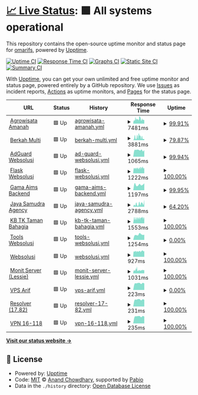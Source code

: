 # [📈 Live Status](https://demo.upptime.js.org): <!--live status--> **🟩 All systems operational**

This repository contains the open-source uptime monitor and status page for [omarifs](https://demo.upptime.js.org), powered by [Upptime](https://github.com/upptime/upptime).

[![Uptime CI](https://github.com/omarifs/uptime-monitoring/workflows/Uptime%20CI/badge.svg)](https://github.com/omarifs/uptime-monitoring/actions?query=workflow%3A%22Uptime+CI%22)
[![Response Time CI](https://github.com/omarifs/uptime-monitoring/workflows/Response%20Time%20CI/badge.svg)](https://github.com/omarifs/uptime-monitoring/actions?query=workflow%3A%22Response+Time+CI%22)
[![Graphs CI](https://github.com/omarifs/uptime-monitoring/workflows/Graphs%20CI/badge.svg)](https://github.com/omarifs/uptime-monitoring/actions?query=workflow%3A%22Graphs+CI%22)
[![Static Site CI](https://github.com/omarifs/uptime-monitoring/workflows/Static%20Site%20CI/badge.svg)](https://github.com/omarifs/uptime-monitoring/actions?query=workflow%3A%22Static+Site+CI%22)
[![Summary CI](https://github.com/omarifs/uptime-monitoring/workflows/Summary%20CI/badge.svg)](https://github.com/omarifs/uptime-monitoring/actions?query=workflow%3A%22Summary+CI%22)

With [Upptime](https://upptime.js.org), you can get your own unlimited and free uptime monitor and status page, powered entirely by a GitHub repository. We use [Issues](https://github.com/omarifs/uptime-monitoring/issues) as incident reports, [Actions](https://github.com/omarifs/uptime-monitoring/actions) as uptime monitors, and [Pages](https://demo.upptime.js.org) for the status page.

<!--start: status pages-->
<!-- This summary is generated by Upptime (https://github.com/upptime/upptime) -->
<!-- Do not edit this manually, your changes will be overwritten -->
<!-- prettier-ignore -->
| URL | Status | History | Response Time | Uptime |
| --- | ------ | ------- | ------------- | ------ |
| <img alt="" src="https://icons.duckduckgo.com/ip3/agrowisataamanah.id.ico" height="13"> [Agrowisata Amanah](https://agrowisataamanah.id) | 🟩 Up | [agrowisata-amanah.yml](https://github.com/omarifs/uptime-monitoring/commits/HEAD/history/agrowisata-amanah.yml) | <details><summary><img alt="Response time graph" src="./graphs/agrowisata-amanah/response-time-week.png" height="20"> 7481ms</summary><br><a href="https://uptime.websolusi.com/history/agrowisata-amanah"><img alt="Response time 6799" src="https://img.shields.io/endpoint?url=https%3A%2F%2Fraw.githubusercontent.com%2Fomarifs%2Fuptime-monitoring%2FHEAD%2Fapi%2Fagrowisata-amanah%2Fresponse-time.json"></a><br><a href="https://uptime.websolusi.com/history/agrowisata-amanah"><img alt="24-hour response time 10382" src="https://img.shields.io/endpoint?url=https%3A%2F%2Fraw.githubusercontent.com%2Fomarifs%2Fuptime-monitoring%2FHEAD%2Fapi%2Fagrowisata-amanah%2Fresponse-time-day.json"></a><br><a href="https://uptime.websolusi.com/history/agrowisata-amanah"><img alt="7-day response time 7481" src="https://img.shields.io/endpoint?url=https%3A%2F%2Fraw.githubusercontent.com%2Fomarifs%2Fuptime-monitoring%2FHEAD%2Fapi%2Fagrowisata-amanah%2Fresponse-time-week.json"></a><br><a href="https://uptime.websolusi.com/history/agrowisata-amanah"><img alt="30-day response time 6799" src="https://img.shields.io/endpoint?url=https%3A%2F%2Fraw.githubusercontent.com%2Fomarifs%2Fuptime-monitoring%2FHEAD%2Fapi%2Fagrowisata-amanah%2Fresponse-time-month.json"></a><br><a href="https://uptime.websolusi.com/history/agrowisata-amanah"><img alt="1-year response time 6799" src="https://img.shields.io/endpoint?url=https%3A%2F%2Fraw.githubusercontent.com%2Fomarifs%2Fuptime-monitoring%2FHEAD%2Fapi%2Fagrowisata-amanah%2Fresponse-time-year.json"></a></details> | <details><summary><a href="https://uptime.websolusi.com/history/agrowisata-amanah">99.91%</a></summary><a href="https://uptime.websolusi.com/history/agrowisata-amanah"><img alt="All-time uptime 98.33%" src="https://img.shields.io/endpoint?url=https%3A%2F%2Fraw.githubusercontent.com%2Fomarifs%2Fuptime-monitoring%2FHEAD%2Fapi%2Fagrowisata-amanah%2Fuptime.json"></a><br><a href="https://uptime.websolusi.com/history/agrowisata-amanah"><img alt="24-hour uptime 99.39%" src="https://img.shields.io/endpoint?url=https%3A%2F%2Fraw.githubusercontent.com%2Fomarifs%2Fuptime-monitoring%2FHEAD%2Fapi%2Fagrowisata-amanah%2Fuptime-day.json"></a><br><a href="https://uptime.websolusi.com/history/agrowisata-amanah"><img alt="7-day uptime 99.91%" src="https://img.shields.io/endpoint?url=https%3A%2F%2Fraw.githubusercontent.com%2Fomarifs%2Fuptime-monitoring%2FHEAD%2Fapi%2Fagrowisata-amanah%2Fuptime-week.json"></a><br><a href="https://uptime.websolusi.com/history/agrowisata-amanah"><img alt="30-day uptime 98.33%" src="https://img.shields.io/endpoint?url=https%3A%2F%2Fraw.githubusercontent.com%2Fomarifs%2Fuptime-monitoring%2FHEAD%2Fapi%2Fagrowisata-amanah%2Fuptime-month.json"></a><br><a href="https://uptime.websolusi.com/history/agrowisata-amanah"><img alt="1-year uptime 98.33%" src="https://img.shields.io/endpoint?url=https%3A%2F%2Fraw.githubusercontent.com%2Fomarifs%2Fuptime-monitoring%2FHEAD%2Fapi%2Fagrowisata-amanah%2Fuptime-year.json"></a></details>
| <img alt="" src="https://icons.duckduckgo.com/ip3/berkahmulti.com.ico" height="13"> [Berkah Multi](https://berkahmulti.com) | 🟩 Up | [berkah-multi.yml](https://github.com/omarifs/uptime-monitoring/commits/HEAD/history/berkah-multi.yml) | <details><summary><img alt="Response time graph" src="./graphs/berkah-multi/response-time-week.png" height="20"> 3881ms</summary><br><a href="https://uptime.websolusi.com/history/berkah-multi"><img alt="Response time 3814" src="https://img.shields.io/endpoint?url=https%3A%2F%2Fraw.githubusercontent.com%2Fomarifs%2Fuptime-monitoring%2FHEAD%2Fapi%2Fberkah-multi%2Fresponse-time.json"></a><br><a href="https://uptime.websolusi.com/history/berkah-multi"><img alt="24-hour response time 3482" src="https://img.shields.io/endpoint?url=https%3A%2F%2Fraw.githubusercontent.com%2Fomarifs%2Fuptime-monitoring%2FHEAD%2Fapi%2Fberkah-multi%2Fresponse-time-day.json"></a><br><a href="https://uptime.websolusi.com/history/berkah-multi"><img alt="7-day response time 3881" src="https://img.shields.io/endpoint?url=https%3A%2F%2Fraw.githubusercontent.com%2Fomarifs%2Fuptime-monitoring%2FHEAD%2Fapi%2Fberkah-multi%2Fresponse-time-week.json"></a><br><a href="https://uptime.websolusi.com/history/berkah-multi"><img alt="30-day response time 3814" src="https://img.shields.io/endpoint?url=https%3A%2F%2Fraw.githubusercontent.com%2Fomarifs%2Fuptime-monitoring%2FHEAD%2Fapi%2Fberkah-multi%2Fresponse-time-month.json"></a><br><a href="https://uptime.websolusi.com/history/berkah-multi"><img alt="1-year response time 3814" src="https://img.shields.io/endpoint?url=https%3A%2F%2Fraw.githubusercontent.com%2Fomarifs%2Fuptime-monitoring%2FHEAD%2Fapi%2Fberkah-multi%2Fresponse-time-year.json"></a></details> | <details><summary><a href="https://uptime.websolusi.com/history/berkah-multi">79.87%</a></summary><a href="https://uptime.websolusi.com/history/berkah-multi"><img alt="All-time uptime 80.30%" src="https://img.shields.io/endpoint?url=https%3A%2F%2Fraw.githubusercontent.com%2Fomarifs%2Fuptime-monitoring%2FHEAD%2Fapi%2Fberkah-multi%2Fuptime.json"></a><br><a href="https://uptime.websolusi.com/history/berkah-multi"><img alt="24-hour uptime 99.49%" src="https://img.shields.io/endpoint?url=https%3A%2F%2Fraw.githubusercontent.com%2Fomarifs%2Fuptime-monitoring%2FHEAD%2Fapi%2Fberkah-multi%2Fuptime-day.json"></a><br><a href="https://uptime.websolusi.com/history/berkah-multi"><img alt="7-day uptime 79.87%" src="https://img.shields.io/endpoint?url=https%3A%2F%2Fraw.githubusercontent.com%2Fomarifs%2Fuptime-monitoring%2FHEAD%2Fapi%2Fberkah-multi%2Fuptime-week.json"></a><br><a href="https://uptime.websolusi.com/history/berkah-multi"><img alt="30-day uptime 80.30%" src="https://img.shields.io/endpoint?url=https%3A%2F%2Fraw.githubusercontent.com%2Fomarifs%2Fuptime-monitoring%2FHEAD%2Fapi%2Fberkah-multi%2Fuptime-month.json"></a><br><a href="https://uptime.websolusi.com/history/berkah-multi"><img alt="1-year uptime 80.30%" src="https://img.shields.io/endpoint?url=https%3A%2F%2Fraw.githubusercontent.com%2Fomarifs%2Fuptime-monitoring%2FHEAD%2Fapi%2Fberkah-multi%2Fuptime-year.json"></a></details>
| <img alt="" src="https://icons.duckduckgo.com/ip3/dns.websolusi.com.ico" height="13"> [AdGuard Websolusi](https://dns.websolusi.com) | 🟩 Up | [ad-guard-websolusi.yml](https://github.com/omarifs/uptime-monitoring/commits/HEAD/history/ad-guard-websolusi.yml) | <details><summary><img alt="Response time graph" src="./graphs/ad-guard-websolusi/response-time-week.png" height="20"> 1065ms</summary><br><a href="https://uptime.websolusi.com/history/ad-guard-websolusi"><img alt="Response time 1163" src="https://img.shields.io/endpoint?url=https%3A%2F%2Fraw.githubusercontent.com%2Fomarifs%2Fuptime-monitoring%2FHEAD%2Fapi%2Fad-guard-websolusi%2Fresponse-time.json"></a><br><a href="https://uptime.websolusi.com/history/ad-guard-websolusi"><img alt="24-hour response time 1066" src="https://img.shields.io/endpoint?url=https%3A%2F%2Fraw.githubusercontent.com%2Fomarifs%2Fuptime-monitoring%2FHEAD%2Fapi%2Fad-guard-websolusi%2Fresponse-time-day.json"></a><br><a href="https://uptime.websolusi.com/history/ad-guard-websolusi"><img alt="7-day response time 1065" src="https://img.shields.io/endpoint?url=https%3A%2F%2Fraw.githubusercontent.com%2Fomarifs%2Fuptime-monitoring%2FHEAD%2Fapi%2Fad-guard-websolusi%2Fresponse-time-week.json"></a><br><a href="https://uptime.websolusi.com/history/ad-guard-websolusi"><img alt="30-day response time 1163" src="https://img.shields.io/endpoint?url=https%3A%2F%2Fraw.githubusercontent.com%2Fomarifs%2Fuptime-monitoring%2FHEAD%2Fapi%2Fad-guard-websolusi%2Fresponse-time-month.json"></a><br><a href="https://uptime.websolusi.com/history/ad-guard-websolusi"><img alt="1-year response time 1163" src="https://img.shields.io/endpoint?url=https%3A%2F%2Fraw.githubusercontent.com%2Fomarifs%2Fuptime-monitoring%2FHEAD%2Fapi%2Fad-guard-websolusi%2Fresponse-time-year.json"></a></details> | <details><summary><a href="https://uptime.websolusi.com/history/ad-guard-websolusi">99.94%</a></summary><a href="https://uptime.websolusi.com/history/ad-guard-websolusi"><img alt="All-time uptime 89.75%" src="https://img.shields.io/endpoint?url=https%3A%2F%2Fraw.githubusercontent.com%2Fomarifs%2Fuptime-monitoring%2FHEAD%2Fapi%2Fad-guard-websolusi%2Fuptime.json"></a><br><a href="https://uptime.websolusi.com/history/ad-guard-websolusi"><img alt="24-hour uptime 99.56%" src="https://img.shields.io/endpoint?url=https%3A%2F%2Fraw.githubusercontent.com%2Fomarifs%2Fuptime-monitoring%2FHEAD%2Fapi%2Fad-guard-websolusi%2Fuptime-day.json"></a><br><a href="https://uptime.websolusi.com/history/ad-guard-websolusi"><img alt="7-day uptime 99.94%" src="https://img.shields.io/endpoint?url=https%3A%2F%2Fraw.githubusercontent.com%2Fomarifs%2Fuptime-monitoring%2FHEAD%2Fapi%2Fad-guard-websolusi%2Fuptime-week.json"></a><br><a href="https://uptime.websolusi.com/history/ad-guard-websolusi"><img alt="30-day uptime 89.75%" src="https://img.shields.io/endpoint?url=https%3A%2F%2Fraw.githubusercontent.com%2Fomarifs%2Fuptime-monitoring%2FHEAD%2Fapi%2Fad-guard-websolusi%2Fuptime-month.json"></a><br><a href="https://uptime.websolusi.com/history/ad-guard-websolusi"><img alt="1-year uptime 89.75%" src="https://img.shields.io/endpoint?url=https%3A%2F%2Fraw.githubusercontent.com%2Fomarifs%2Fuptime-monitoring%2FHEAD%2Fapi%2Fad-guard-websolusi%2Fuptime-year.json"></a></details>
| <img alt="" src="https://icons.duckduckgo.com/ip3/flask.websolusi.com.ico" height="13"> [Flask Websolusi](https://flask.websolusi.com) | 🟩 Up | [flask-websolusi.yml](https://github.com/omarifs/uptime-monitoring/commits/HEAD/history/flask-websolusi.yml) | <details><summary><img alt="Response time graph" src="./graphs/flask-websolusi/response-time-week.png" height="20"> 1222ms</summary><br><a href="https://uptime.websolusi.com/history/flask-websolusi"><img alt="Response time 1133" src="https://img.shields.io/endpoint?url=https%3A%2F%2Fraw.githubusercontent.com%2Fomarifs%2Fuptime-monitoring%2FHEAD%2Fapi%2Fflask-websolusi%2Fresponse-time.json"></a><br><a href="https://uptime.websolusi.com/history/flask-websolusi"><img alt="24-hour response time 1750" src="https://img.shields.io/endpoint?url=https%3A%2F%2Fraw.githubusercontent.com%2Fomarifs%2Fuptime-monitoring%2FHEAD%2Fapi%2Fflask-websolusi%2Fresponse-time-day.json"></a><br><a href="https://uptime.websolusi.com/history/flask-websolusi"><img alt="7-day response time 1222" src="https://img.shields.io/endpoint?url=https%3A%2F%2Fraw.githubusercontent.com%2Fomarifs%2Fuptime-monitoring%2FHEAD%2Fapi%2Fflask-websolusi%2Fresponse-time-week.json"></a><br><a href="https://uptime.websolusi.com/history/flask-websolusi"><img alt="30-day response time 1133" src="https://img.shields.io/endpoint?url=https%3A%2F%2Fraw.githubusercontent.com%2Fomarifs%2Fuptime-monitoring%2FHEAD%2Fapi%2Fflask-websolusi%2Fresponse-time-month.json"></a><br><a href="https://uptime.websolusi.com/history/flask-websolusi"><img alt="1-year response time 1133" src="https://img.shields.io/endpoint?url=https%3A%2F%2Fraw.githubusercontent.com%2Fomarifs%2Fuptime-monitoring%2FHEAD%2Fapi%2Fflask-websolusi%2Fresponse-time-year.json"></a></details> | <details><summary><a href="https://uptime.websolusi.com/history/flask-websolusi">100.00%</a></summary><a href="https://uptime.websolusi.com/history/flask-websolusi"><img alt="All-time uptime 97.65%" src="https://img.shields.io/endpoint?url=https%3A%2F%2Fraw.githubusercontent.com%2Fomarifs%2Fuptime-monitoring%2FHEAD%2Fapi%2Fflask-websolusi%2Fuptime.json"></a><br><a href="https://uptime.websolusi.com/history/flask-websolusi"><img alt="24-hour uptime 100.00%" src="https://img.shields.io/endpoint?url=https%3A%2F%2Fraw.githubusercontent.com%2Fomarifs%2Fuptime-monitoring%2FHEAD%2Fapi%2Fflask-websolusi%2Fuptime-day.json"></a><br><a href="https://uptime.websolusi.com/history/flask-websolusi"><img alt="7-day uptime 100.00%" src="https://img.shields.io/endpoint?url=https%3A%2F%2Fraw.githubusercontent.com%2Fomarifs%2Fuptime-monitoring%2FHEAD%2Fapi%2Fflask-websolusi%2Fuptime-week.json"></a><br><a href="https://uptime.websolusi.com/history/flask-websolusi"><img alt="30-day uptime 97.65%" src="https://img.shields.io/endpoint?url=https%3A%2F%2Fraw.githubusercontent.com%2Fomarifs%2Fuptime-monitoring%2FHEAD%2Fapi%2Fflask-websolusi%2Fuptime-month.json"></a><br><a href="https://uptime.websolusi.com/history/flask-websolusi"><img alt="1-year uptime 97.65%" src="https://img.shields.io/endpoint?url=https%3A%2F%2Fraw.githubusercontent.com%2Fomarifs%2Fuptime-monitoring%2FHEAD%2Fapi%2Fflask-websolusi%2Fuptime-year.json"></a></details>
| <img alt="" src="https://icons.duckduckgo.com/ip3/gamaaims.com.ico" height="13"> [Gama Aims Backend](https://gamaaims.com) | 🟩 Up | [gama-aims-backend.yml](https://github.com/omarifs/uptime-monitoring/commits/HEAD/history/gama-aims-backend.yml) | <details><summary><img alt="Response time graph" src="./graphs/gama-aims-backend/response-time-week.png" height="20"> 1197ms</summary><br><a href="https://uptime.websolusi.com/history/gama-aims-backend"><img alt="Response time 944" src="https://img.shields.io/endpoint?url=https%3A%2F%2Fraw.githubusercontent.com%2Fomarifs%2Fuptime-monitoring%2FHEAD%2Fapi%2Fgama-aims-backend%2Fresponse-time.json"></a><br><a href="https://uptime.websolusi.com/history/gama-aims-backend"><img alt="24-hour response time 1473" src="https://img.shields.io/endpoint?url=https%3A%2F%2Fraw.githubusercontent.com%2Fomarifs%2Fuptime-monitoring%2FHEAD%2Fapi%2Fgama-aims-backend%2Fresponse-time-day.json"></a><br><a href="https://uptime.websolusi.com/history/gama-aims-backend"><img alt="7-day response time 1197" src="https://img.shields.io/endpoint?url=https%3A%2F%2Fraw.githubusercontent.com%2Fomarifs%2Fuptime-monitoring%2FHEAD%2Fapi%2Fgama-aims-backend%2Fresponse-time-week.json"></a><br><a href="https://uptime.websolusi.com/history/gama-aims-backend"><img alt="30-day response time 944" src="https://img.shields.io/endpoint?url=https%3A%2F%2Fraw.githubusercontent.com%2Fomarifs%2Fuptime-monitoring%2FHEAD%2Fapi%2Fgama-aims-backend%2Fresponse-time-month.json"></a><br><a href="https://uptime.websolusi.com/history/gama-aims-backend"><img alt="1-year response time 944" src="https://img.shields.io/endpoint?url=https%3A%2F%2Fraw.githubusercontent.com%2Fomarifs%2Fuptime-monitoring%2FHEAD%2Fapi%2Fgama-aims-backend%2Fresponse-time-year.json"></a></details> | <details><summary><a href="https://uptime.websolusi.com/history/gama-aims-backend">99.95%</a></summary><a href="https://uptime.websolusi.com/history/gama-aims-backend"><img alt="All-time uptime 89.24%" src="https://img.shields.io/endpoint?url=https%3A%2F%2Fraw.githubusercontent.com%2Fomarifs%2Fuptime-monitoring%2FHEAD%2Fapi%2Fgama-aims-backend%2Fuptime.json"></a><br><a href="https://uptime.websolusi.com/history/gama-aims-backend"><img alt="24-hour uptime 99.67%" src="https://img.shields.io/endpoint?url=https%3A%2F%2Fraw.githubusercontent.com%2Fomarifs%2Fuptime-monitoring%2FHEAD%2Fapi%2Fgama-aims-backend%2Fuptime-day.json"></a><br><a href="https://uptime.websolusi.com/history/gama-aims-backend"><img alt="7-day uptime 99.95%" src="https://img.shields.io/endpoint?url=https%3A%2F%2Fraw.githubusercontent.com%2Fomarifs%2Fuptime-monitoring%2FHEAD%2Fapi%2Fgama-aims-backend%2Fuptime-week.json"></a><br><a href="https://uptime.websolusi.com/history/gama-aims-backend"><img alt="30-day uptime 89.24%" src="https://img.shields.io/endpoint?url=https%3A%2F%2Fraw.githubusercontent.com%2Fomarifs%2Fuptime-monitoring%2FHEAD%2Fapi%2Fgama-aims-backend%2Fuptime-month.json"></a><br><a href="https://uptime.websolusi.com/history/gama-aims-backend"><img alt="1-year uptime 89.24%" src="https://img.shields.io/endpoint?url=https%3A%2F%2Fraw.githubusercontent.com%2Fomarifs%2Fuptime-monitoring%2FHEAD%2Fapi%2Fgama-aims-backend%2Fuptime-year.json"></a></details>
| <img alt="" src="https://icons.duckduckgo.com/ip3/jayasamudra-agency.com.ico" height="13"> [Jaya Samudra Agency](https://jayasamudra-agency.com) | 🟩 Up | [jaya-samudra-agency.yml](https://github.com/omarifs/uptime-monitoring/commits/HEAD/history/jaya-samudra-agency.yml) | <details><summary><img alt="Response time graph" src="./graphs/jaya-samudra-agency/response-time-week.png" height="20"> 2788ms</summary><br><a href="https://uptime.websolusi.com/history/jaya-samudra-agency"><img alt="Response time 1312" src="https://img.shields.io/endpoint?url=https%3A%2F%2Fraw.githubusercontent.com%2Fomarifs%2Fuptime-monitoring%2FHEAD%2Fapi%2Fjaya-samudra-agency%2Fresponse-time.json"></a><br><a href="https://uptime.websolusi.com/history/jaya-samudra-agency"><img alt="24-hour response time 4049" src="https://img.shields.io/endpoint?url=https%3A%2F%2Fraw.githubusercontent.com%2Fomarifs%2Fuptime-monitoring%2FHEAD%2Fapi%2Fjaya-samudra-agency%2Fresponse-time-day.json"></a><br><a href="https://uptime.websolusi.com/history/jaya-samudra-agency"><img alt="7-day response time 2788" src="https://img.shields.io/endpoint?url=https%3A%2F%2Fraw.githubusercontent.com%2Fomarifs%2Fuptime-monitoring%2FHEAD%2Fapi%2Fjaya-samudra-agency%2Fresponse-time-week.json"></a><br><a href="https://uptime.websolusi.com/history/jaya-samudra-agency"><img alt="30-day response time 1312" src="https://img.shields.io/endpoint?url=https%3A%2F%2Fraw.githubusercontent.com%2Fomarifs%2Fuptime-monitoring%2FHEAD%2Fapi%2Fjaya-samudra-agency%2Fresponse-time-month.json"></a><br><a href="https://uptime.websolusi.com/history/jaya-samudra-agency"><img alt="1-year response time 1312" src="https://img.shields.io/endpoint?url=https%3A%2F%2Fraw.githubusercontent.com%2Fomarifs%2Fuptime-monitoring%2FHEAD%2Fapi%2Fjaya-samudra-agency%2Fresponse-time-year.json"></a></details> | <details><summary><a href="https://uptime.websolusi.com/history/jaya-samudra-agency">64.20%</a></summary><a href="https://uptime.websolusi.com/history/jaya-samudra-agency"><img alt="All-time uptime 90.20%" src="https://img.shields.io/endpoint?url=https%3A%2F%2Fraw.githubusercontent.com%2Fomarifs%2Fuptime-monitoring%2FHEAD%2Fapi%2Fjaya-samudra-agency%2Fuptime.json"></a><br><a href="https://uptime.websolusi.com/history/jaya-samudra-agency"><img alt="24-hour uptime 99.70%" src="https://img.shields.io/endpoint?url=https%3A%2F%2Fraw.githubusercontent.com%2Fomarifs%2Fuptime-monitoring%2FHEAD%2Fapi%2Fjaya-samudra-agency%2Fuptime-day.json"></a><br><a href="https://uptime.websolusi.com/history/jaya-samudra-agency"><img alt="7-day uptime 64.20%" src="https://img.shields.io/endpoint?url=https%3A%2F%2Fraw.githubusercontent.com%2Fomarifs%2Fuptime-monitoring%2FHEAD%2Fapi%2Fjaya-samudra-agency%2Fuptime-week.json"></a><br><a href="https://uptime.websolusi.com/history/jaya-samudra-agency"><img alt="30-day uptime 90.20%" src="https://img.shields.io/endpoint?url=https%3A%2F%2Fraw.githubusercontent.com%2Fomarifs%2Fuptime-monitoring%2FHEAD%2Fapi%2Fjaya-samudra-agency%2Fuptime-month.json"></a><br><a href="https://uptime.websolusi.com/history/jaya-samudra-agency"><img alt="1-year uptime 90.20%" src="https://img.shields.io/endpoint?url=https%3A%2F%2Fraw.githubusercontent.com%2Fomarifs%2Fuptime-monitoring%2FHEAD%2Fapi%2Fjaya-samudra-agency%2Fuptime-year.json"></a></details>
| <img alt="" src="https://icons.duckduckgo.com/ip3/kbtktamanbahagia.sch.id.ico" height="13"> [KB TK Taman Bahagia](https://kbtktamanbahagia.sch.id) | 🟩 Up | [kb-tk-taman-bahagia.yml](https://github.com/omarifs/uptime-monitoring/commits/HEAD/history/kb-tk-taman-bahagia.yml) | <details><summary><img alt="Response time graph" src="./graphs/kb-tk-taman-bahagia/response-time-week.png" height="20"> 1553ms</summary><br><a href="https://uptime.websolusi.com/history/kb-tk-taman-bahagia"><img alt="Response time 1496" src="https://img.shields.io/endpoint?url=https%3A%2F%2Fraw.githubusercontent.com%2Fomarifs%2Fuptime-monitoring%2FHEAD%2Fapi%2Fkb-tk-taman-bahagia%2Fresponse-time.json"></a><br><a href="https://uptime.websolusi.com/history/kb-tk-taman-bahagia"><img alt="24-hour response time 1482" src="https://img.shields.io/endpoint?url=https%3A%2F%2Fraw.githubusercontent.com%2Fomarifs%2Fuptime-monitoring%2FHEAD%2Fapi%2Fkb-tk-taman-bahagia%2Fresponse-time-day.json"></a><br><a href="https://uptime.websolusi.com/history/kb-tk-taman-bahagia"><img alt="7-day response time 1553" src="https://img.shields.io/endpoint?url=https%3A%2F%2Fraw.githubusercontent.com%2Fomarifs%2Fuptime-monitoring%2FHEAD%2Fapi%2Fkb-tk-taman-bahagia%2Fresponse-time-week.json"></a><br><a href="https://uptime.websolusi.com/history/kb-tk-taman-bahagia"><img alt="30-day response time 1496" src="https://img.shields.io/endpoint?url=https%3A%2F%2Fraw.githubusercontent.com%2Fomarifs%2Fuptime-monitoring%2FHEAD%2Fapi%2Fkb-tk-taman-bahagia%2Fresponse-time-month.json"></a><br><a href="https://uptime.websolusi.com/history/kb-tk-taman-bahagia"><img alt="1-year response time 1496" src="https://img.shields.io/endpoint?url=https%3A%2F%2Fraw.githubusercontent.com%2Fomarifs%2Fuptime-monitoring%2FHEAD%2Fapi%2Fkb-tk-taman-bahagia%2Fresponse-time-year.json"></a></details> | <details><summary><a href="https://uptime.websolusi.com/history/kb-tk-taman-bahagia">100.00%</a></summary><a href="https://uptime.websolusi.com/history/kb-tk-taman-bahagia"><img alt="All-time uptime 99.80%" src="https://img.shields.io/endpoint?url=https%3A%2F%2Fraw.githubusercontent.com%2Fomarifs%2Fuptime-monitoring%2FHEAD%2Fapi%2Fkb-tk-taman-bahagia%2Fuptime.json"></a><br><a href="https://uptime.websolusi.com/history/kb-tk-taman-bahagia"><img alt="24-hour uptime 100.00%" src="https://img.shields.io/endpoint?url=https%3A%2F%2Fraw.githubusercontent.com%2Fomarifs%2Fuptime-monitoring%2FHEAD%2Fapi%2Fkb-tk-taman-bahagia%2Fuptime-day.json"></a><br><a href="https://uptime.websolusi.com/history/kb-tk-taman-bahagia"><img alt="7-day uptime 100.00%" src="https://img.shields.io/endpoint?url=https%3A%2F%2Fraw.githubusercontent.com%2Fomarifs%2Fuptime-monitoring%2FHEAD%2Fapi%2Fkb-tk-taman-bahagia%2Fuptime-week.json"></a><br><a href="https://uptime.websolusi.com/history/kb-tk-taman-bahagia"><img alt="30-day uptime 99.80%" src="https://img.shields.io/endpoint?url=https%3A%2F%2Fraw.githubusercontent.com%2Fomarifs%2Fuptime-monitoring%2FHEAD%2Fapi%2Fkb-tk-taman-bahagia%2Fuptime-month.json"></a><br><a href="https://uptime.websolusi.com/history/kb-tk-taman-bahagia"><img alt="1-year uptime 99.80%" src="https://img.shields.io/endpoint?url=https%3A%2F%2Fraw.githubusercontent.com%2Fomarifs%2Fuptime-monitoring%2FHEAD%2Fapi%2Fkb-tk-taman-bahagia%2Fuptime-year.json"></a></details>
| <img alt="" src="https://icons.duckduckgo.com/ip3/tools.websolusi.com.ico" height="13"> [Tools Websolusi](https://tools.websolusi.com) | 🟩 Up | [tools-websolusi.yml](https://github.com/omarifs/uptime-monitoring/commits/HEAD/history/tools-websolusi.yml) | <details><summary><img alt="Response time graph" src="./graphs/tools-websolusi/response-time-week.png" height="20"> 1254ms</summary><br><a href="https://uptime.websolusi.com/history/tools-websolusi"><img alt="Response time 1161" src="https://img.shields.io/endpoint?url=https%3A%2F%2Fraw.githubusercontent.com%2Fomarifs%2Fuptime-monitoring%2FHEAD%2Fapi%2Ftools-websolusi%2Fresponse-time.json"></a><br><a href="https://uptime.websolusi.com/history/tools-websolusi"><img alt="24-hour response time 1240" src="https://img.shields.io/endpoint?url=https%3A%2F%2Fraw.githubusercontent.com%2Fomarifs%2Fuptime-monitoring%2FHEAD%2Fapi%2Ftools-websolusi%2Fresponse-time-day.json"></a><br><a href="https://uptime.websolusi.com/history/tools-websolusi"><img alt="7-day response time 1254" src="https://img.shields.io/endpoint?url=https%3A%2F%2Fraw.githubusercontent.com%2Fomarifs%2Fuptime-monitoring%2FHEAD%2Fapi%2Ftools-websolusi%2Fresponse-time-week.json"></a><br><a href="https://uptime.websolusi.com/history/tools-websolusi"><img alt="30-day response time 1161" src="https://img.shields.io/endpoint?url=https%3A%2F%2Fraw.githubusercontent.com%2Fomarifs%2Fuptime-monitoring%2FHEAD%2Fapi%2Ftools-websolusi%2Fresponse-time-month.json"></a><br><a href="https://uptime.websolusi.com/history/tools-websolusi"><img alt="1-year response time 1161" src="https://img.shields.io/endpoint?url=https%3A%2F%2Fraw.githubusercontent.com%2Fomarifs%2Fuptime-monitoring%2FHEAD%2Fapi%2Ftools-websolusi%2Fresponse-time-year.json"></a></details> | <details><summary><a href="https://uptime.websolusi.com/history/tools-websolusi">0.00%</a></summary><a href="https://uptime.websolusi.com/history/tools-websolusi"><img alt="All-time uptime 62.07%" src="https://img.shields.io/endpoint?url=https%3A%2F%2Fraw.githubusercontent.com%2Fomarifs%2Fuptime-monitoring%2FHEAD%2Fapi%2Ftools-websolusi%2Fuptime.json"></a><br><a href="https://uptime.websolusi.com/history/tools-websolusi"><img alt="24-hour uptime 0.00%" src="https://img.shields.io/endpoint?url=https%3A%2F%2Fraw.githubusercontent.com%2Fomarifs%2Fuptime-monitoring%2FHEAD%2Fapi%2Ftools-websolusi%2Fuptime-day.json"></a><br><a href="https://uptime.websolusi.com/history/tools-websolusi"><img alt="7-day uptime 0.00%" src="https://img.shields.io/endpoint?url=https%3A%2F%2Fraw.githubusercontent.com%2Fomarifs%2Fuptime-monitoring%2FHEAD%2Fapi%2Ftools-websolusi%2Fuptime-week.json"></a><br><a href="https://uptime.websolusi.com/history/tools-websolusi"><img alt="30-day uptime 62.07%" src="https://img.shields.io/endpoint?url=https%3A%2F%2Fraw.githubusercontent.com%2Fomarifs%2Fuptime-monitoring%2FHEAD%2Fapi%2Ftools-websolusi%2Fuptime-month.json"></a><br><a href="https://uptime.websolusi.com/history/tools-websolusi"><img alt="1-year uptime 62.07%" src="https://img.shields.io/endpoint?url=https%3A%2F%2Fraw.githubusercontent.com%2Fomarifs%2Fuptime-monitoring%2FHEAD%2Fapi%2Ftools-websolusi%2Fuptime-year.json"></a></details>
| <img alt="" src="https://icons.duckduckgo.com/ip3/websolusi.com.ico" height="13"> [Websolusi](https://websolusi.com) | 🟩 Up | [websolusi.yml](https://github.com/omarifs/uptime-monitoring/commits/HEAD/history/websolusi.yml) | <details><summary><img alt="Response time graph" src="./graphs/websolusi/response-time-week.png" height="20"> 927ms</summary><br><a href="https://uptime.websolusi.com/history/websolusi"><img alt="Response time 856" src="https://img.shields.io/endpoint?url=https%3A%2F%2Fraw.githubusercontent.com%2Fomarifs%2Fuptime-monitoring%2FHEAD%2Fapi%2Fwebsolusi%2Fresponse-time.json"></a><br><a href="https://uptime.websolusi.com/history/websolusi"><img alt="24-hour response time 1091" src="https://img.shields.io/endpoint?url=https%3A%2F%2Fraw.githubusercontent.com%2Fomarifs%2Fuptime-monitoring%2FHEAD%2Fapi%2Fwebsolusi%2Fresponse-time-day.json"></a><br><a href="https://uptime.websolusi.com/history/websolusi"><img alt="7-day response time 927" src="https://img.shields.io/endpoint?url=https%3A%2F%2Fraw.githubusercontent.com%2Fomarifs%2Fuptime-monitoring%2FHEAD%2Fapi%2Fwebsolusi%2Fresponse-time-week.json"></a><br><a href="https://uptime.websolusi.com/history/websolusi"><img alt="30-day response time 856" src="https://img.shields.io/endpoint?url=https%3A%2F%2Fraw.githubusercontent.com%2Fomarifs%2Fuptime-monitoring%2FHEAD%2Fapi%2Fwebsolusi%2Fresponse-time-month.json"></a><br><a href="https://uptime.websolusi.com/history/websolusi"><img alt="1-year response time 856" src="https://img.shields.io/endpoint?url=https%3A%2F%2Fraw.githubusercontent.com%2Fomarifs%2Fuptime-monitoring%2FHEAD%2Fapi%2Fwebsolusi%2Fresponse-time-year.json"></a></details> | <details><summary><a href="https://uptime.websolusi.com/history/websolusi">100.00%</a></summary><a href="https://uptime.websolusi.com/history/websolusi"><img alt="All-time uptime 99.76%" src="https://img.shields.io/endpoint?url=https%3A%2F%2Fraw.githubusercontent.com%2Fomarifs%2Fuptime-monitoring%2FHEAD%2Fapi%2Fwebsolusi%2Fuptime.json"></a><br><a href="https://uptime.websolusi.com/history/websolusi"><img alt="24-hour uptime 100.00%" src="https://img.shields.io/endpoint?url=https%3A%2F%2Fraw.githubusercontent.com%2Fomarifs%2Fuptime-monitoring%2FHEAD%2Fapi%2Fwebsolusi%2Fuptime-day.json"></a><br><a href="https://uptime.websolusi.com/history/websolusi"><img alt="7-day uptime 100.00%" src="https://img.shields.io/endpoint?url=https%3A%2F%2Fraw.githubusercontent.com%2Fomarifs%2Fuptime-monitoring%2FHEAD%2Fapi%2Fwebsolusi%2Fuptime-week.json"></a><br><a href="https://uptime.websolusi.com/history/websolusi"><img alt="30-day uptime 99.76%" src="https://img.shields.io/endpoint?url=https%3A%2F%2Fraw.githubusercontent.com%2Fomarifs%2Fuptime-monitoring%2FHEAD%2Fapi%2Fwebsolusi%2Fuptime-month.json"></a><br><a href="https://uptime.websolusi.com/history/websolusi"><img alt="1-year uptime 99.76%" src="https://img.shields.io/endpoint?url=https%3A%2F%2Fraw.githubusercontent.com%2Fomarifs%2Fuptime-monitoring%2FHEAD%2Fapi%2Fwebsolusi%2Fuptime-year.json"></a></details>
| <img alt="" src="https://icons.duckduckgo.com/ip3/live.websolusi.com.ico" height="13"> [Monit Server (Lessie)](https://live.websolusi.com) | 🟩 Up | [monit-server-lessie.yml](https://github.com/omarifs/uptime-monitoring/commits/HEAD/history/monit-server-lessie.yml) | <details><summary><img alt="Response time graph" src="./graphs/monit-server-lessie/response-time-week.png" height="20"> 1031ms</summary><br><a href="https://uptime.websolusi.com/history/monit-server-lessie"><img alt="Response time 1192" src="https://img.shields.io/endpoint?url=https%3A%2F%2Fraw.githubusercontent.com%2Fomarifs%2Fuptime-monitoring%2FHEAD%2Fapi%2Fmonit-server-lessie%2Fresponse-time.json"></a><br><a href="https://uptime.websolusi.com/history/monit-server-lessie"><img alt="24-hour response time 926" src="https://img.shields.io/endpoint?url=https%3A%2F%2Fraw.githubusercontent.com%2Fomarifs%2Fuptime-monitoring%2FHEAD%2Fapi%2Fmonit-server-lessie%2Fresponse-time-day.json"></a><br><a href="https://uptime.websolusi.com/history/monit-server-lessie"><img alt="7-day response time 1031" src="https://img.shields.io/endpoint?url=https%3A%2F%2Fraw.githubusercontent.com%2Fomarifs%2Fuptime-monitoring%2FHEAD%2Fapi%2Fmonit-server-lessie%2Fresponse-time-week.json"></a><br><a href="https://uptime.websolusi.com/history/monit-server-lessie"><img alt="30-day response time 1192" src="https://img.shields.io/endpoint?url=https%3A%2F%2Fraw.githubusercontent.com%2Fomarifs%2Fuptime-monitoring%2FHEAD%2Fapi%2Fmonit-server-lessie%2Fresponse-time-month.json"></a><br><a href="https://uptime.websolusi.com/history/monit-server-lessie"><img alt="1-year response time 1192" src="https://img.shields.io/endpoint?url=https%3A%2F%2Fraw.githubusercontent.com%2Fomarifs%2Fuptime-monitoring%2FHEAD%2Fapi%2Fmonit-server-lessie%2Fresponse-time-year.json"></a></details> | <details><summary><a href="https://uptime.websolusi.com/history/monit-server-lessie">100.00%</a></summary><a href="https://uptime.websolusi.com/history/monit-server-lessie"><img alt="All-time uptime 99.20%" src="https://img.shields.io/endpoint?url=https%3A%2F%2Fraw.githubusercontent.com%2Fomarifs%2Fuptime-monitoring%2FHEAD%2Fapi%2Fmonit-server-lessie%2Fuptime.json"></a><br><a href="https://uptime.websolusi.com/history/monit-server-lessie"><img alt="24-hour uptime 100.00%" src="https://img.shields.io/endpoint?url=https%3A%2F%2Fraw.githubusercontent.com%2Fomarifs%2Fuptime-monitoring%2FHEAD%2Fapi%2Fmonit-server-lessie%2Fuptime-day.json"></a><br><a href="https://uptime.websolusi.com/history/monit-server-lessie"><img alt="7-day uptime 100.00%" src="https://img.shields.io/endpoint?url=https%3A%2F%2Fraw.githubusercontent.com%2Fomarifs%2Fuptime-monitoring%2FHEAD%2Fapi%2Fmonit-server-lessie%2Fuptime-week.json"></a><br><a href="https://uptime.websolusi.com/history/monit-server-lessie"><img alt="30-day uptime 99.20%" src="https://img.shields.io/endpoint?url=https%3A%2F%2Fraw.githubusercontent.com%2Fomarifs%2Fuptime-monitoring%2FHEAD%2Fapi%2Fmonit-server-lessie%2Fuptime-month.json"></a><br><a href="https://uptime.websolusi.com/history/monit-server-lessie"><img alt="1-year uptime 99.20%" src="https://img.shields.io/endpoint?url=https%3A%2F%2Fraw.githubusercontent.com%2Fomarifs%2Fuptime-monitoring%2FHEAD%2Fapi%2Fmonit-server-lessie%2Fuptime-year.json"></a></details>
| <img alt="" src="https://icons.duckduckgo.com/ip3/null.ico" height="13"> [VPS Arif](103.161.184.136) | 🟩 Up | [vps-arif.yml](https://github.com/omarifs/uptime-monitoring/commits/HEAD/history/vps-arif.yml) | <details><summary><img alt="Response time graph" src="./graphs/vps-arif/response-time-week.png" height="20"> 223ms</summary><br><a href="https://uptime.websolusi.com/history/vps-arif"><img alt="Response time 218" src="https://img.shields.io/endpoint?url=https%3A%2F%2Fraw.githubusercontent.com%2Fomarifs%2Fuptime-monitoring%2FHEAD%2Fapi%2Fvps-arif%2Fresponse-time.json"></a><br><a href="https://uptime.websolusi.com/history/vps-arif"><img alt="24-hour response time 218" src="https://img.shields.io/endpoint?url=https%3A%2F%2Fraw.githubusercontent.com%2Fomarifs%2Fuptime-monitoring%2FHEAD%2Fapi%2Fvps-arif%2Fresponse-time-day.json"></a><br><a href="https://uptime.websolusi.com/history/vps-arif"><img alt="7-day response time 223" src="https://img.shields.io/endpoint?url=https%3A%2F%2Fraw.githubusercontent.com%2Fomarifs%2Fuptime-monitoring%2FHEAD%2Fapi%2Fvps-arif%2Fresponse-time-week.json"></a><br><a href="https://uptime.websolusi.com/history/vps-arif"><img alt="30-day response time 218" src="https://img.shields.io/endpoint?url=https%3A%2F%2Fraw.githubusercontent.com%2Fomarifs%2Fuptime-monitoring%2FHEAD%2Fapi%2Fvps-arif%2Fresponse-time-month.json"></a><br><a href="https://uptime.websolusi.com/history/vps-arif"><img alt="1-year response time 218" src="https://img.shields.io/endpoint?url=https%3A%2F%2Fraw.githubusercontent.com%2Fomarifs%2Fuptime-monitoring%2FHEAD%2Fapi%2Fvps-arif%2Fresponse-time-year.json"></a></details> | <details><summary><a href="https://uptime.websolusi.com/history/vps-arif">0.00%</a></summary><a href="https://uptime.websolusi.com/history/vps-arif"><img alt="All-time uptime 63.05%" src="https://img.shields.io/endpoint?url=https%3A%2F%2Fraw.githubusercontent.com%2Fomarifs%2Fuptime-monitoring%2FHEAD%2Fapi%2Fvps-arif%2Fuptime.json"></a><br><a href="https://uptime.websolusi.com/history/vps-arif"><img alt="24-hour uptime 0.00%" src="https://img.shields.io/endpoint?url=https%3A%2F%2Fraw.githubusercontent.com%2Fomarifs%2Fuptime-monitoring%2FHEAD%2Fapi%2Fvps-arif%2Fuptime-day.json"></a><br><a href="https://uptime.websolusi.com/history/vps-arif"><img alt="7-day uptime 0.00%" src="https://img.shields.io/endpoint?url=https%3A%2F%2Fraw.githubusercontent.com%2Fomarifs%2Fuptime-monitoring%2FHEAD%2Fapi%2Fvps-arif%2Fuptime-week.json"></a><br><a href="https://uptime.websolusi.com/history/vps-arif"><img alt="30-day uptime 63.05%" src="https://img.shields.io/endpoint?url=https%3A%2F%2Fraw.githubusercontent.com%2Fomarifs%2Fuptime-monitoring%2FHEAD%2Fapi%2Fvps-arif%2Fuptime-month.json"></a><br><a href="https://uptime.websolusi.com/history/vps-arif"><img alt="1-year uptime 63.05%" src="https://img.shields.io/endpoint?url=https%3A%2F%2Fraw.githubusercontent.com%2Fomarifs%2Fuptime-monitoring%2FHEAD%2Fapi%2Fvps-arif%2Fuptime-year.json"></a></details>
| <img alt="" src="https://icons.duckduckgo.com/ip3/null.ico" height="13"> [Resolver (17.82)](103.123.17.82) | 🟩 Up | [resolver-17-82.yml](https://github.com/omarifs/uptime-monitoring/commits/HEAD/history/resolver-17-82.yml) | <details><summary><img alt="Response time graph" src="./graphs/resolver-17-82/response-time-week.png" height="20"> 231ms</summary><br><a href="https://uptime.websolusi.com/history/resolver-17-82"><img alt="Response time 233" src="https://img.shields.io/endpoint?url=https%3A%2F%2Fraw.githubusercontent.com%2Fomarifs%2Fuptime-monitoring%2FHEAD%2Fapi%2Fresolver-17-82%2Fresponse-time.json"></a><br><a href="https://uptime.websolusi.com/history/resolver-17-82"><img alt="24-hour response time 226" src="https://img.shields.io/endpoint?url=https%3A%2F%2Fraw.githubusercontent.com%2Fomarifs%2Fuptime-monitoring%2FHEAD%2Fapi%2Fresolver-17-82%2Fresponse-time-day.json"></a><br><a href="https://uptime.websolusi.com/history/resolver-17-82"><img alt="7-day response time 231" src="https://img.shields.io/endpoint?url=https%3A%2F%2Fraw.githubusercontent.com%2Fomarifs%2Fuptime-monitoring%2FHEAD%2Fapi%2Fresolver-17-82%2Fresponse-time-week.json"></a><br><a href="https://uptime.websolusi.com/history/resolver-17-82"><img alt="30-day response time 233" src="https://img.shields.io/endpoint?url=https%3A%2F%2Fraw.githubusercontent.com%2Fomarifs%2Fuptime-monitoring%2FHEAD%2Fapi%2Fresolver-17-82%2Fresponse-time-month.json"></a><br><a href="https://uptime.websolusi.com/history/resolver-17-82"><img alt="1-year response time 233" src="https://img.shields.io/endpoint?url=https%3A%2F%2Fraw.githubusercontent.com%2Fomarifs%2Fuptime-monitoring%2FHEAD%2Fapi%2Fresolver-17-82%2Fresponse-time-year.json"></a></details> | <details><summary><a href="https://uptime.websolusi.com/history/resolver-17-82">100.00%</a></summary><a href="https://uptime.websolusi.com/history/resolver-17-82"><img alt="All-time uptime 99.94%" src="https://img.shields.io/endpoint?url=https%3A%2F%2Fraw.githubusercontent.com%2Fomarifs%2Fuptime-monitoring%2FHEAD%2Fapi%2Fresolver-17-82%2Fuptime.json"></a><br><a href="https://uptime.websolusi.com/history/resolver-17-82"><img alt="24-hour uptime 100.00%" src="https://img.shields.io/endpoint?url=https%3A%2F%2Fraw.githubusercontent.com%2Fomarifs%2Fuptime-monitoring%2FHEAD%2Fapi%2Fresolver-17-82%2Fuptime-day.json"></a><br><a href="https://uptime.websolusi.com/history/resolver-17-82"><img alt="7-day uptime 100.00%" src="https://img.shields.io/endpoint?url=https%3A%2F%2Fraw.githubusercontent.com%2Fomarifs%2Fuptime-monitoring%2FHEAD%2Fapi%2Fresolver-17-82%2Fuptime-week.json"></a><br><a href="https://uptime.websolusi.com/history/resolver-17-82"><img alt="30-day uptime 99.94%" src="https://img.shields.io/endpoint?url=https%3A%2F%2Fraw.githubusercontent.com%2Fomarifs%2Fuptime-monitoring%2FHEAD%2Fapi%2Fresolver-17-82%2Fuptime-month.json"></a><br><a href="https://uptime.websolusi.com/history/resolver-17-82"><img alt="1-year uptime 99.94%" src="https://img.shields.io/endpoint?url=https%3A%2F%2Fraw.githubusercontent.com%2Fomarifs%2Fuptime-monitoring%2FHEAD%2Fapi%2Fresolver-17-82%2Fuptime-year.json"></a></details>
| <img alt="" src="https://icons.duckduckgo.com/ip3/null.ico" height="13"> [VPN 16-118](103.123.16.118) | 🟩 Up | [vpn-16-118.yml](https://github.com/omarifs/uptime-monitoring/commits/HEAD/history/vpn-16-118.yml) | <details><summary><img alt="Response time graph" src="./graphs/vpn-16-118/response-time-week.png" height="20"> 235ms</summary><br><a href="https://uptime.websolusi.com/history/vpn-16-118"><img alt="Response time 230" src="https://img.shields.io/endpoint?url=https%3A%2F%2Fraw.githubusercontent.com%2Fomarifs%2Fuptime-monitoring%2FHEAD%2Fapi%2Fvpn-16-118%2Fresponse-time.json"></a><br><a href="https://uptime.websolusi.com/history/vpn-16-118"><img alt="24-hour response time 231" src="https://img.shields.io/endpoint?url=https%3A%2F%2Fraw.githubusercontent.com%2Fomarifs%2Fuptime-monitoring%2FHEAD%2Fapi%2Fvpn-16-118%2Fresponse-time-day.json"></a><br><a href="https://uptime.websolusi.com/history/vpn-16-118"><img alt="7-day response time 235" src="https://img.shields.io/endpoint?url=https%3A%2F%2Fraw.githubusercontent.com%2Fomarifs%2Fuptime-monitoring%2FHEAD%2Fapi%2Fvpn-16-118%2Fresponse-time-week.json"></a><br><a href="https://uptime.websolusi.com/history/vpn-16-118"><img alt="30-day response time 230" src="https://img.shields.io/endpoint?url=https%3A%2F%2Fraw.githubusercontent.com%2Fomarifs%2Fuptime-monitoring%2FHEAD%2Fapi%2Fvpn-16-118%2Fresponse-time-month.json"></a><br><a href="https://uptime.websolusi.com/history/vpn-16-118"><img alt="1-year response time 230" src="https://img.shields.io/endpoint?url=https%3A%2F%2Fraw.githubusercontent.com%2Fomarifs%2Fuptime-monitoring%2FHEAD%2Fapi%2Fvpn-16-118%2Fresponse-time-year.json"></a></details> | <details><summary><a href="https://uptime.websolusi.com/history/vpn-16-118">100.00%</a></summary><a href="https://uptime.websolusi.com/history/vpn-16-118"><img alt="All-time uptime 100.00%" src="https://img.shields.io/endpoint?url=https%3A%2F%2Fraw.githubusercontent.com%2Fomarifs%2Fuptime-monitoring%2FHEAD%2Fapi%2Fvpn-16-118%2Fuptime.json"></a><br><a href="https://uptime.websolusi.com/history/vpn-16-118"><img alt="24-hour uptime 100.00%" src="https://img.shields.io/endpoint?url=https%3A%2F%2Fraw.githubusercontent.com%2Fomarifs%2Fuptime-monitoring%2FHEAD%2Fapi%2Fvpn-16-118%2Fuptime-day.json"></a><br><a href="https://uptime.websolusi.com/history/vpn-16-118"><img alt="7-day uptime 100.00%" src="https://img.shields.io/endpoint?url=https%3A%2F%2Fraw.githubusercontent.com%2Fomarifs%2Fuptime-monitoring%2FHEAD%2Fapi%2Fvpn-16-118%2Fuptime-week.json"></a><br><a href="https://uptime.websolusi.com/history/vpn-16-118"><img alt="30-day uptime 100.00%" src="https://img.shields.io/endpoint?url=https%3A%2F%2Fraw.githubusercontent.com%2Fomarifs%2Fuptime-monitoring%2FHEAD%2Fapi%2Fvpn-16-118%2Fuptime-month.json"></a><br><a href="https://uptime.websolusi.com/history/vpn-16-118"><img alt="1-year uptime 100.00%" src="https://img.shields.io/endpoint?url=https%3A%2F%2Fraw.githubusercontent.com%2Fomarifs%2Fuptime-monitoring%2FHEAD%2Fapi%2Fvpn-16-118%2Fuptime-year.json"></a></details>

<!--end: status pages-->

[**Visit our status website →**](https://demo.upptime.js.org)

## 📄 License

- Powered by: [Upptime](https://github.com/upptime/upptime)
- Code: [MIT](./LICENSE) © [Anand Chowdhary](https://anandchowdhary.com), supported by [Pabio](https://pabio.com)
- Data in the `./history` directory: [Open Database License](https://opendatacommons.org/licenses/odbl/1-0/)
